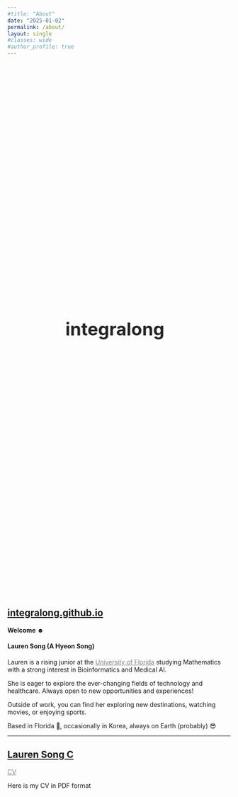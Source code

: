 ```yaml
---
#title: "About"
date: "2025-01-02"
permalink: /about/
layout: single
#classes: wide
#author_profile: true
---
```


<div class="animation-container">
  <span class="integralong">integralong</span>
  <span class="integral">ong</span>
  <span class="song">song</span>
</div>

<style>
.animation-container {
  display: flex;
  justify-content: center;
  align-items: center;
  height: 30vh;
  font-size: 2.5rem;
  font-weight: bold;
  position: relative;
  overflow: hidden;
}

/* ----- 1. integralong 직선으로 왼쪽으로 페이드아웃 ----- */
.integralong {
  position: absolute;
  opacity: 1;
  animation: fadeOutLeft 2s ease-out forwards;
}

/* ----- 2. ∫ong이 직선으로 나타남 ----- */
.integral {
  position: absolute;
  opacity: 0;
  animation: slideInRight 2s 2s ease-out forwards;
}

/* ----- 3. ∫이 꿈틀거리면서 s로 변형 ----- */
.integral::before {
  content: '∫';
  display: inline-block;
  animation: morphToS 2s 4s ease-out forwards;
}

/* ----- 4. song이 출렁거리며 강조 ----- */
.song {
  position: absolute;
  opacity: 0;
  animation: fadeIn 2s 6s ease-out forwards, waveBounce 1.5s 8s infinite ease-in-out;
}

/* ----- 애니메이션 정의 ----- */

/* fadeOutLeft: 직선으로 왼쪽으로 페이드 아웃 */
@keyframes fadeOutLeft {
  0% {
    opacity: 1;
    transform: translateX(0);
  }
  100% {
    opacity: 0;
    transform: translateX(-100%);
  }
}

/* slideInRight: 직선으로 오른쪽에서 등장 */
@keyframes slideInRight {
  0% {
    opacity: 0;
    transform: translateX(100%);
  }
  100% {
    opacity: 1;
    transform: translateX(0);
  }
}

/* morphToS: ∫ → s로 부드럽게 변형 */
@keyframes morphToS {
  0% {
    content: '∫';
    transform: rotate(0deg);
  }
  50% {
    content: '∫';
    transform: rotate(180deg);
  }
  100% {
    content: 's';
    transform: rotate(360deg);
  }
}

/* fadeIn: song이 자연스럽게 등장 */
@keyframes fadeIn {
  0% {
    opacity: 0;
    transform: translateY(20px);
  }
  100% {
    opacity: 1;
    transform: translateY(0);
  }
}

/* waveBounce: song이 물결처럼 출렁출렁 강조 */
@keyframes waveBounce {
  0%, 100% {
    transform: translateY(0);
  }
  50% {
    transform: translateY(-5px);
  }
}

</style>


## [integralong.github.io](https://integralong.github.io)

**Welcome ☻**  



#### Lauren Song (A Hyeon Song)


Lauren is a rising junior at the <a href='https://www.ufl.edu/' style='color: grey;'>University of Florida</a> studying Mathematics with a strong interest in Bioinformatics and Medical AI.  

She is eager to explore the ever-changing fields of technology and healthcare. Always open to new opportunities and experiences!  

Outside of work, you can find her exploring new destinations, watching movies, or enjoying sports.

Based in Florida 🌴, occasionally in Korea, always on Earth (probably) 😎

---


## <a href='https://integralong.github.io/assets/files/LaurenSong_CV.pdf'>Lauren Song C</a> 

<a href='https://integralong.github.io/assets/files/LaurenSong_CV.pdf' style='color: grey;'>CV</a>

Here is my CV in PDF format






